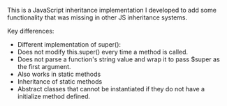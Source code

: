 This is a JavaScript inheritance implementation I developed to add some functionality that was missing in other JS inheritance systems.

Key differences:

* Different implementation of super():
 * Does not modify this.super() every time a method is called.
 * Does not parse a function's string value and wrap it to pass $super as the first argument.
 * Also works in static methods
* Inheritance of static methods
* Abstract classes that cannot be instantiated if they do not have a initialize method defined.
